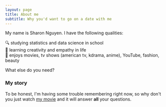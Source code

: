 ```yaml
---
layout: page
title: About me
subtitle: Why you'd want to go on a date with me
---
```


My name is Sharon Nguyen. I have the following qualities:

🔍 studying statistics and data science in school  
🌱 learning creativity and empathy in life   
🐳 enjoys movies, tv shows (american tv, kdrama, anime), YouTube, fashion, beauty  

What else do you need?

### My story

To be honest, I'm having some trouble remembering right now, so why don't you just watch [my movie](https://en.wikipedia.org/wiki/The_Princess_Bride_%28film%29) and it will answer **all** your questions.
